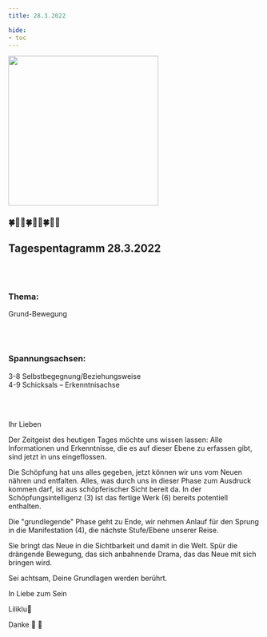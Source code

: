 ```yaml
---
title: 28.3.2022

hide:
- toc
---
```



<style>
img {
  width: 300px;
  max-width: 99%
}
</style>

![](/img/2022-03-28.png)


### 🍀🦋💚🍀🦋💚🍀🦋💚  

## **Tagespentagramm 28.3.2022**
<br><br>
### **Thema:**
Grund-Bewegung

<br><br>
### **Spannungsachsen:**
3-8 Selbstbegegnung/Beziehungsweise  
4-9 Schicksals – Erkenntnisachse  

<br><br>

Ihr Lieben

Der Zeitgeist des heutigen Tages möchte uns wissen lassen: Alle Informationen und Erkenntnisse, die es auf dieser Ebene zu erfassen gibt, sind jetzt in uns eingeflossen.

Die Schöpfung hat uns alles gegeben, jetzt können wir uns vom Neuen nähren und entfalten. Alles, was durch uns in dieser Phase zum Ausdruck kommen darf, ist aus schöpferischer Sicht bereit da. In der Schöpfungsintelligenz (3) ist das fertige Werk (6) bereits potentiell enthalten.

Die "grundlegende" Phase geht zu Ende, wir nehmen Anlauf für den Sprung in die Manifestation (4), die nächste Stufe/Ebene unserer Reise.

Sie bringt das Neue in die Sichtbarkeit und damit in die Welt. Spür die drängende Bewegung, das sich anbahnende Drama, das das Neue mit sich bringen wird.

Sei achtsam, Deine Grundlagen werden berührt.

In Liebe zum Sein

Liliklu🦋

Danke 🧚 💚
